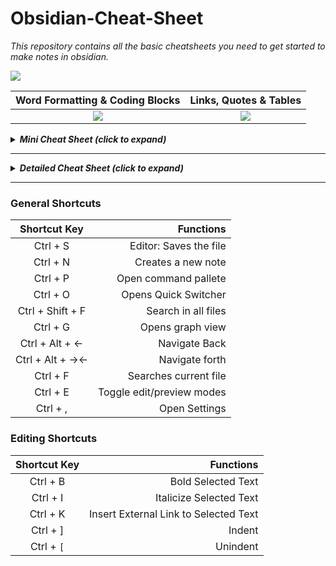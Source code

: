 # Obsidian-Cheat-Sheet
*This repository contains all the basic cheatsheets you need to get started to make notes in obsidian.*

![](https://i0.wp.com/atoughnut.com/wp-content/uploads/2020/08/Index1.png?resize=768%2C385&ssl=1 )


Word Formatting & Coding Blocks            |  Links, Quotes & Tables
:-------------------------:|:-------------------------:
![](https://i1.wp.com/atoughnut.com/wp-content/uploads/2020/08/Index2.png?resize=512%2C237&ssl=1)  |  ![](https://i2.wp.com/atoughnut.com/wp-content/uploads/2020/08/Index3.png?resize=512%2C224&ssl=1)

<details>
  <summary><em><strong>Mini Cheat Sheet (click to expand)</em></strong></summary>
  
  ``` 
# Heading 1

## Heading 2

-- Spacer  

- Bullet Points

-[x] Checklist

**Bold**

*Italic*

***Italic Bold***

==Highlights==

```Coding Blocks```

[[Links]](Sources)

> Quotes/ Blockquotes

Table Cell A  |  Table Cell B
----          |          ----

```
</details>

---
<details>
  <summary><em><strong>Detailed Cheat Sheet (click to expand)</em></strong></summary>

 # Heading 1
 
```# Heading 1 ```

---

## Heading 2

```## Heading 2 ```

---

**Line Break**

``` ---  ```

---

- Bullet Points

``` - Bullet  ```

---

- [X] Checklist

``` -[x] list  ```

---

**Bold**

``` **text**  ```

---

*Italic*

```  *text* ```

---

***Italic Bold***

``` ***text***  ```

---

**==Highlights==**

``` ==this text is highlighted==```

---

**```Coding Blocks```**

``` By putting 3 (`) signs before and after the code.  ```

---

**[[Links]]**

``` [[link]](sources)  ```

---

> Quotes/ Blockquotes

``` > this is a quote.  ```

---

Table Cell A  |  Table Cell B
----          |          ----


```
Table Cell A  |  Table Cell B
----          |          ----
```
</details>


---

### General Shortcuts
Shortcut Key		|		Functions
:-----------------:|-----------------:
Ctrl + S|Editor: Saves the file
Ctrl + N| Creates a new note
Ctrl + P| Open command pallete
Ctrl + O | Opens Quick Switcher
Ctrl + Shift + F  | Search in all files
Ctrl + G   | Opens graph view
Ctrl +  Alt + ← | Navigate Back
Ctrl +  Alt + →← | Navigate forth
Ctrl + F | Searches current file
Ctrl + E | Toggle edit/preview modes
Ctrl + , | Open Settings

### Editing Shortcuts
Shortcut Key		|		Functions
:-----------------:|-----------------:
Ctrl + B | Bold Selected Text
Ctrl + I | Italicize Selected Text
Ctrl + K | Insert External Link to Selected Text
Ctrl + ] | Indent
Ctrl + `[` | Unindent

